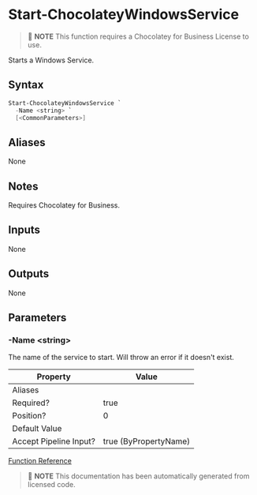 ﻿---
Order: 333
xref: start-chocolateywindowsservice
Title: Start-ChocolateyWindowsService
Description: Information on Start-ChocolateyWindowsService function
RedirectFrom: docs/helpers-start-chocolatey-windows-service
---

# Start-ChocolateyWindowsService

> :memo: **NOTE** This function requires a Chocolatey for Business License to use.

Starts a Windows Service.

## Syntax

~~~powershell
Start-ChocolateyWindowsService `
  -Name <string> `
  [<CommonParameters>]
~~~


## Aliases

None

## Notes
Requires Chocolatey for Business.

## Inputs

None

## Outputs

None

## Parameters

###  -Name &lt;string&gt;
The name of the service to start. Will throw an error if it doesn't exist.


Property               | Value
---------------------- | ---------------------
Aliases                |
Required?              | true
Position?              | 0
Default Value          |
Accept Pipeline Input? | true (ByPropertyName)




[Function Reference](xref:powershell-reference)

> :memo: **NOTE** This documentation has been automatically generated from licensed code.